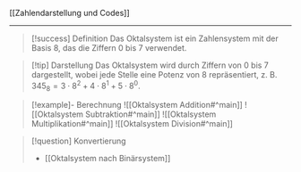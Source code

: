 [[Zahlendarstellung und Codes]]

---

> [!success] Definition
> Das Oktalsystem ist ein Zahlensystem mit der Basis 8, das die Ziffern 0 bis 7 verwendet.

> [!tip] Darstellung
> Das Oktalsystem wird durch Ziffern von 0 bis 7 dargestellt, wobei jede Stelle eine Potenz von 8 repräsentiert, z. B. $345_8 = 3 \cdot 8^2 + 4 \cdot 8^1 + 5 \cdot 8^0$.

> [!example]- Berechnung
> ![[Oktalsystem Addition#^main]]
> ![[Oktalsystem Subtraktion#^main]]
> ![[Oktalsystem Multiplikation#^main]]
> ![[Oktalsystem Division#^main]]

> [!question] Konvertierung
> - [[Oktalsystem nach Binärsystem]]

